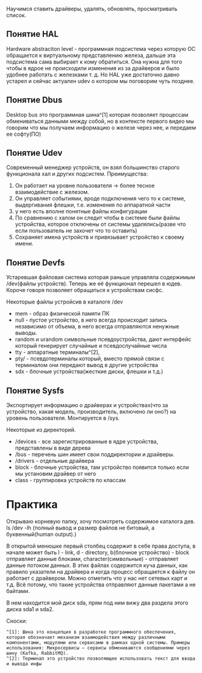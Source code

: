 Научимся ставить драйверы, удалять, обновлять, просматривать список.
## Понятие HAL 
Hardware abstraciton level - программная подсистема через которую ОС обращается к виртуальному представлению железа, дальше эта подсистема сама выбирает к кому обратиться. Она нужна для того чтобы в ядрое не происходили изменения из за драйверов и было удобнее работать с железками т. д. Но HAL уже достаточно давно устарел и сейчас актуален udev о котором мы поговорим чуть позднее.

## Понятие Dbus
Desktop bus это программная шина^[1] которая позволяет процессам обмениваться данными между собой, но в контексте первого видео мы говорим что мы получаем информацию о железе через нее, и передаем ее софту(ПО)

## Понятие Udev
Современный менеджер устройств, он взял большинство старого функционала хал и других подсистем. Преимущества: 
1. Он работает на уровне пользователя -> более тесное взаимодействие с железом.
2. Он управляет событиями, вроде подключения чего то к системе, выдергивания флешки, т.е. изменения по аппаратной части
3. у него есть вполне понятные файлы конфигурации
4. По сравнению с халом он следит чтобы в системе были файлы устройства, которое отключены от системы удалялись(разве что если пользователь не захочет что то оставить)
5. Сохраняет имена устройств и привязывает устройство к своему имени.

## Понятие Devfs
Устаревшая файловая система которая раньше управляла содержимым /dev(файлы устройств). Теперь же её функционал перешел в юдев. Короче говоря позволяет обращаться к устройствам сисфс.

Некоторые файлы устройсив в каталоге /dev

- mem - образ физической памяти ПК
- null - пустое устройство, в него всегда происходит запись независимо от объема, в него всегда отправляются ненужные выводы.
- random и urandom символьные псевдоустройства, дают интерфейс который генерирует случайные и псевдослучайные числа
- tty - аппаратные терминалы^[2],
- pty/ -  псевдотерминалы который, вместо прямой связи с терминалом они передают вывод в другие устройства
- sdx - блочные устройства(жесткие диски, флешки и т.д.)

## Понятие Sysfs
Экспортирует информацию о драйверах и устройствах(что за устройство, какая модель, производитель, включено ли оно?) на уровень пользователя. Монтируется в /sys.

Некоторые из директорий.

- /devices - все зарегистрированные в ядре устройства, представлены в виде дерева
- /bus  - перечень шин имеет свои поддиректории и драйверы.
- /drivers - отдельные драйвера
- block - блочные устройства, там устройство появится только если мы установим драйвер от него
- class - группировка устройств по классам


# Практика

Открываю корневую папку, хочу посмотреть содержимое каталога дев. 
ls /dev -lh (полный вывод и размер файлов не битовый, а буквенный(human output).)

В открытой менюшке первый столбец содержит в себе права доступа, в начале может быть l - link, d - directory, b(блочное устройство) - block отправляет данные блоками, character(символьные) - отправляет данные потоком данных. В этих файлах содержится куча данных, как правило указатели на драйвера и когда процесс обращается к файлу он работает с драйвером. Можно отметить что у нас нет сетевых  карт и т.д. Всё потому, что такие устройства отправляют данные пакетами а не байтами.


В нем находится мой диск sda, прям под ним вижу два раздела этого диска sda1 и sda2.



Cноски:

	^[1]: Шина это концепция в разработке программного обеспечения, которая обозначает механизм взаимодействия между различными компонентами, модулями или сервисами в рамках одной системы. Примеры использования: Микросервисы — сервисы обмениваются сообщениями через шину (Kafka, RabbitMQ).
	^[2]: Терминал это устройство позволяющее использовать текст для ввода и вывода инфы